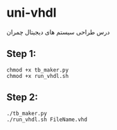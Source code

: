 # uni-vhdl

درس طراحی سیستم های دیجیتال چمران

## Step 1:

```
chmod +x tb_maker.py
chmod +x run_vhdl.sh
```

## Step 2:

```
./tb_maker.py
./run_vhdl.sh FileName.vhd

```
